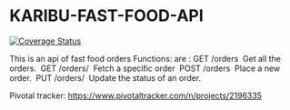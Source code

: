 # KARIBU-FAST-FOOD-API

[![Coverage Status](https://coveralls.io/repos/github/muthigani/Fast-Food-Fast-API/badge.svg?branch=develop)](https://coveralls.io/github/muthigani/Fast-Food-Fast-API?branch=develop)

This is an api of fast food orders
Functions: are :
GET /orders  Get all the orders. 
GET /orders/<orderId>  Fetch a specific order 
POST /orders  Place a new order. 
PUT /orders/<orderId>  Update the status of an order. 

Pivotal tracker:
https://www.pivotaltracker.com/n/projects/2196335
